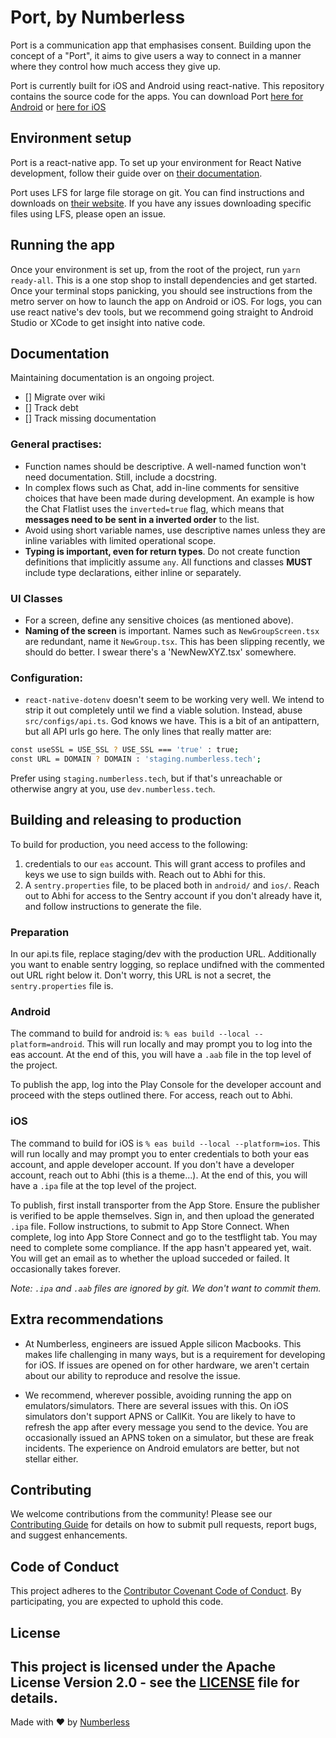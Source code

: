 # Port, by Numberless
Port is a communication app that emphasises consent. Building upon the concept of a "Port", it aims to
give users a way to connect in a manner where they control how much access they give up.

Port is currently built for iOS and Android using react-native. This repository contains the source code for the apps. You can download Port [here for Android](https://play.google.com/store/apps/details?id=tech.numberless.port) or [here for iOS](https://apps.apple.com/ca/app/port-messenger/id6473122668)

## Environment setup
Port is a react-native app. To set up your environment for React Native development, follow their guide over on [their documentation](https://reactnative.dev/docs/0.78/environment-setup).

Port uses LFS for large file storage on git. You can find instructions and downloads on [their website](https://git-lfs.com/). If you have any issues downloading specific files using LFS, please open an issue.

## Running the app
Once your environment is set up, from the root of the project, run `yarn ready-all`. This is a one stop shop to install dependencies and get started. Once your terminal stops panicking, you should see instructions from the metro server on how to launch the app on Android or iOS. For logs, you can use react native's dev tools, but we recommend going straight to Android Studio or XCode to get insight into native code.

## Documentation
Maintaining documentation is an ongoing project.
- [] Migrate over wiki
- [] Track debt
- [] Track missing documentation

### General practises:

- Function names should be descriptive. A well-named function won't need documentation. Still, include a docstring.
- In complex flows such as Chat, add in-line comments for sensitive choices that have been made during development. An example is how the Chat Flatlist uses the `inverted=true` flag, which means that **messages need to be sent in a inverted order** to the list.
- Avoid using short variable names, use descriptive names unless they are inline variables with limited operational scope.
- **Typing is important, even for return types**. Do not create function definitions that implicitly assume `any`. All functions and classes **MUST** include type declarations, either inline or separately.

### UI Classes

- For a screen, define any sensitive choices (as mentioned above).
- **Naming of the screen** is important. Names such as `NewGroupScreen.tsx` are redundant, name it `NewGroup.tsx`. This has been slipping recently, we should do better. I swear there's a 'NewNewXYZ.tsx' somewhere.

### Configuration:
- `react-native-dotenv` doesn't seem to be working very well. We intend to strip it out completely until we find a viable solution. Instead, abuse `src/configs/api.ts`. God knows we have. This is a bit of an antipattern, but all API urls go here. The only lines that really matter are:
```bash
const useSSL = USE_SSL ? USE_SSL === 'true' : true;
const URL = DOMAIN ? DOMAIN : 'staging.numberless.tech';
```

Prefer using `staging.numberless.tech`, but if that's unreachable or otherwise angry at you, use `dev.numberless.tech`.

## Building and releasing to production

To build for production, you need access to the following:

1. credentials to our `eas` account. This will grant access to profiles and keys we use to sign builds with. Reach out to Abhi for this.
1. A `sentry.properties` file, to be placed both in `android/` and `ios/`. Reach out to Abhi for access to the Sentry account if you don't already have it, and follow instructions to generate the file.

### Preparation

In our api.ts file, replace staging/dev with the production URL. Additionally you want to enable sentry logging, so replace undifned with the commented out URL right below it. Don't worry, this URL is not a secret, the `sentry.properties` file is.

### Android

The command to build for android is: `% eas build --local --platform=android`. This will run locally and may prompt you to log into the eas account. At the end of this, you will have a `.aab` file in the top level of the project.

To publish the app, log into the Play Console for the developer account and proceed with the steps outlined there. For access, reach out to Abhi.

### iOS

The command to build for iOS is `% eas build --local --platform=ios`. This will run locally and may prompt you to enter credentials to both your eas account, and apple developer account. If you don't have a developer account, reach out to Abhi (this is a theme...). At the end of this, you will have a `.ipa` file at the top level of the project.

To publish, first install transporter from the App Store. Ensure the publisher is verified to be apple themselves. Sign in, and then upload the generated `.ipa` file. Follow instructions, to submit to App Store Connect. When complete, log into App Store Connect and go to the testflight tab. You may need to complete some compliance. If the app hasn't appeared yet, wait. You will get an email as to whether the upload succeded or failed. It occasionally takes forever.

_Note: `.ipa` and `.aab` files are ignored by git. We don't want to commit them._

## Extra recommendations
- At Numberless, engineers are issued Apple silicon Macbooks. This makes life challenging in many ways, but is a requirement for developing for iOS. If issues are opened on for other hardware, we aren't certain about our ability to reproduce and resolve the issue.

- We recommend, wherever possible, avoiding running the app on emulators/simulators. There are several issues with this. On iOS simulators don't support APNS or CallKit. You are likely to have to refresh the app after every message you send to the device. You are occasionally issued an APNS token on a simulator, but these are freak incidents. The experience on Android emulators are better, but not stellar either.

## Contributing

We welcome contributions from the community! Please see our [Contributing Guide](CONTRIBUTING.md) for details on how to submit pull requests, report bugs, and suggest enhancements.

## Code of Conduct

This project adheres to the [Contributor Covenant Code of Conduct](CODE_OF_CONDUCT.md). By participating, you are expected to uphold this code.

## License

This project is licensed under the Apache License Version 2.0 - see the [LICENSE](LICENSE) file for details.
---

Made with ❤️ by [Numberless](https://numberless.tech)